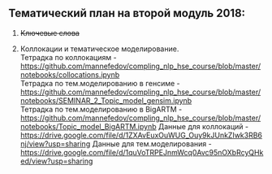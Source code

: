 
## Тематический план на второй модуль 2018:

1. ~~Ключевые слова~~  

2. Коллокации и тематическое моделирование.  
Тетрадка по коллокациям - <https://github.com/mannefedov/compling_nlp_hse_course/blob/master/notebooks/collocations.ipynb>  
Тетрадка по тем.моделированию в генсиме - <https://github.com/mannefedov/compling_nlp_hse_course/blob/master/notebooks/SEMINAR_2_Topic_model_gensim.ipynb>  
Тетрадка по тем.моделированию в BigARTM - <https://github.com/mannefedov/compling_nlp_hse_course/blob/master/notebooks/Topic_model_BigARTM.ipynb>
Данные для коллокаций - <https://drive.google.com/file/d/1ZXAvEuxOuWUG_Ouy9kJUnkZIwk3RB6nj/view?usp=sharing>
Данные для тем.моделирования - <https://drive.google.com/file/d/1quVoTRPEJnmWcq0Avc95nOXbRcyQHked/view?usp=sharing>
